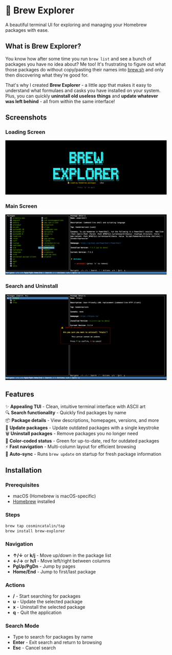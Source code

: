 # 🍺 Brew Explorer

A beautiful terminal UI for exploring and managing your Homebrew packages with ease.

## What is Brew Explorer?

You know how after some time you run `brew list` and see a bunch of packages you have no idea about? Me too! It's frustrating to figure out what those packages do without copy/pasting their names into [brew.sh](https://brew.sh) and only then discovering what they're good for.  

That's why I created **Brew Explorer** - a little app that makes it easy to understand what formulaes and casks you have installed on your system.   
Plus, you can quickly **uninstall old useless things** and **update whatever was left behind** - all from within the same interface!

## Screenshots

### Loading Screen
![Loading Screen](.resources/loading_screen.png)

### Main Screen

![Main Screen](.resources/main_screen.png)

### Search and Uninstall

![Uninstall](.resources/uninstall.png)

## Features

✨ **Appealing TUI** - Clean, intuitive terminal interface with ASCII art  
🔍 **Search functionality** - Quickly find packages by name  
📦 **Package details** - View descriptions, homepages, versions, and more  
🔄 **Update packages** - Update outdated packages with a single keystroke  
🗑️ **Uninstall packages** - Remove packages you no longer need  
🎨 **Color-coded status** - Green for up-to-date, red for outdated packages  
⚡ **Fast navigation** - Multi-column layout for efficient browsing  
🚀 **Auto-sync** - Runs `brew update` on startup for fresh package information

## Installation

### Prerequisites

- macOS (Homebrew is macOS-specific)
- [Homebrew](https://brew.sh) installed

### Steps

```shell
brew tap cosmincatalin/tap
brew install brew-explorer
```

### Navigation

- **↑/↓** or **k/j** - Move up/down in the package list
- **←/→** or **h/l** - Move left/right between columns
- **PgUp/PgDn** - Jump by pages
- **Home/End** - Jump to first/last package

### Actions

- **/** - Start searching for packages
- **u** - Update the selected package
- **x** - Uninstall the selected package
- **q** - Quit the application

### Search Mode

- Type to search for packages by name
- **Enter** - Exit search and return to browsing
- **Esc** - Cancel search

